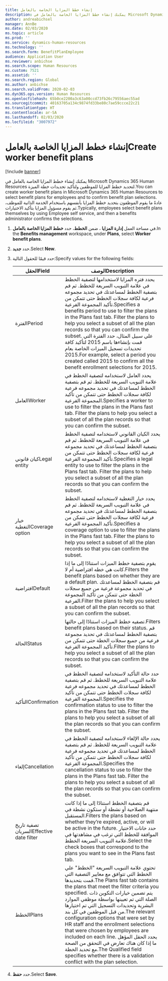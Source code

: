```yaml
---
title: إنشاء خطط المزايا الخاصة بالعامل
description: يمكنك إنشاء خطط المزايا الخاصة بالعامل في Microsoft Dynamics 365 Human Resources لتحديد خطط المزايا للموظفين ولتأكيد تحديدات خطة الميزة.
author: andreabichsel
manager: AnnBe
ms.date: 02/03/2020
ms.topic: article
ms.prod: ''
ms.service: dynamics-human-resources
ms.technology: ''
ms.search.form: BenefitPlanEmployee
audience: Application User
ms.reviewer: anbichse
ms.search.scope: Human Resources
ms.custom: 7521
ms.assetid: ''
ms.search.region: Global
ms.author: anbichse
ms.search.validFrom: 2020-02-03
ms.dyn365.ops.version: Human Resources
ms.openlocfilehash: 65b0ce2200a3c63a00ccd73fb26c79556aec55ad
ms.sourcegitcommit: 40163705a134c9874fd33be80c7ae59ccce22c21
ms.translationtype: HT
ms.contentlocale: ar-SA
ms.lasthandoff: 02/03/2020
ms.locfileid: "3007972"
---
```

# <a name="create-worker-benefit-plans"></a><span data-ttu-id="0a977-103">إنشاء خطط المزايا الخاصة بالعامل</span><span class="sxs-lookup"><span data-stu-id="0a977-103">Create worker benefit plans</span></span>

[!include [banner](includes/preview-feature.md)]

<span data-ttu-id="0a977-104">يمكنك إنشاء خطط المزايا الخاصة بالعامل في Microsoft Dynamics 365 Human Resources لتحديد خطط المزايا للموظفين ولتأكيد تحديدات خطة الميزة.</span><span class="sxs-lookup"><span data-stu-id="0a977-104">You can create worker benefit plans in Microsoft Dynamics 365 Human Resources to select benefit plans for employees and to confirm benefit plan selections.</span></span> <span data-ttu-id="0a977-105">عادةً ما يقوم الموظفون بتحديد خطط المزايا بأنفسهم باستخدام الخدمة الذاتية للموظف، ثم يقوم مسؤول المزايا بتأكيد الاختيارات.</span><span class="sxs-lookup"><span data-stu-id="0a977-105">Typically, employees select benefit plans themselves by using Employee self service, and then a benefits administrator confirms the selections.</span></span> 

1. <span data-ttu-id="0a977-106">في مساحة العمل **إدارة المزايا** ، ضمن **الخطط**، حدد **خطط المزايا الخاصة بالعامل**.</span><span class="sxs-lookup"><span data-stu-id="0a977-106">In the **Benefits management** workspace, under **Plans**, select **Worker benefit plans**.</span></span>

2. <span data-ttu-id="0a977-107">حدد **جديد**.</span><span class="sxs-lookup"><span data-stu-id="0a977-107">Select **New**.</span></span>

3. <span data-ttu-id="0a977-108">حدد قيمًا للحقول التالية:</span><span class="sxs-lookup"><span data-stu-id="0a977-108">Specify values for the following fields:</span></span>

   | <span data-ttu-id="0a977-109">الحقل</span><span class="sxs-lookup"><span data-stu-id="0a977-109">Field</span></span> | <span data-ttu-id="0a977-110">‏‏الوصف</span><span class="sxs-lookup"><span data-stu-id="0a977-110">Description</span></span> |
   | --- | --- |
   | <span data-ttu-id="0a977-111">الفترة</span><span class="sxs-lookup"><span data-stu-id="0a977-111">Period</span></span> | <span data-ttu-id="0a977-112">يحدد فتره المزايا لاستخدامها لتصفية الخطط في علامة التبويب السريعة للخطط. ثم قم بتصفية الخطط لمساعدتك في تحديد مجموعه فرعية لكافة سجلات الخطط حتى تتمكن من تأكيد المجموعة الفرعية.</span><span class="sxs-lookup"><span data-stu-id="0a977-112">Specifies a benefits period to use to filter the plans in the Plans fast tab. Filter the plans to help you select a subset of all the plan records so that you can confirm the subset.</span></span> <span data-ttu-id="0a977-113">علي سبيل المثال، حدد الفترة التي قمت بإنشاءها باسم 2015 لتأكيد كافة تحديدات تسجيل الميزات الخاصة بعام 2015.</span><span class="sxs-lookup"><span data-stu-id="0a977-113">For example, select a period you created called 2015 to confirm all the benefit enrollment selections for 2015.</span></span> |
   | <span data-ttu-id="0a977-114">العامل</span><span class="sxs-lookup"><span data-stu-id="0a977-114">Worker</span></span> | <span data-ttu-id="0a977-115">يحدد العامل لاستخدامه لتصفية الخطط في علامة التبويب السريعة للخطط. ثم قم بتصفية الخطط لمساعدتك في تحديد مجموعه فرعية لكافة سجلات الخطط حتى تتمكن من تأكيد المجموعة الفرعية.</span><span class="sxs-lookup"><span data-stu-id="0a977-115">Specifies a worker to use to filter the plans in the Plans fast tab. Filter the plans to help you select a subset of all the plan records so that you can confirm the subset.</span></span> |
   | <span data-ttu-id="0a977-116">كيان قانوني</span><span class="sxs-lookup"><span data-stu-id="0a977-116">Legal entity</span></span> | <span data-ttu-id="0a977-117">يحدد الكيان القانوني لاستخدامه لتصفية الخطط في علامة التبويب السريعة للخطط. ثم قم بتصفية الخطط لمساعدتك في تحديد مجموعه فرعية لكافة سجلات الخطط حتى تتمكن من تأكيد المجموعة الفرعية.</span><span class="sxs-lookup"><span data-stu-id="0a977-117">Specifies a legal entity to use to filter the plans in the Plans fast tab. Filter the plans to help you select a subset of all the plan records so that you can confirm the subset.</span></span> |
   | <span data-ttu-id="0a977-118">خيار التغطية</span><span class="sxs-lookup"><span data-stu-id="0a977-118">Coverage option</span></span> | <span data-ttu-id="0a977-119">يحدد خيار التغطية لاستخدامه لتصفية الخطط في علامة التبويب السريعة للخطط. ثم قم بتصفية الخطط لمساعدتك في تحديد مجموعه فرعية لكافة سجلات الخطط حتى تتمكن من تأكيد المجموعة الفرعية.</span><span class="sxs-lookup"><span data-stu-id="0a977-119">Specifies a coverage option to use to filter the plans in the Plans fast tab. Filter the plans to help you select a subset of all the plan records so that you can confirm the subset.</span></span> |
   | <span data-ttu-id="0a977-120">افتراضية</span><span class="sxs-lookup"><span data-stu-id="0a977-120">Default</span></span> | <span data-ttu-id="0a977-121">يقوم بتصفية خطط الميزات استنادًا إلى ما إذا كانت هي خطه افتراضية أم لا.</span><span class="sxs-lookup"><span data-stu-id="0a977-121">Filters the benefit plans based on whether they are a default plan.</span></span> <span data-ttu-id="0a977-122">قم بتصفية الخطط لمساعدتك في تحديد مجموعة فرعية من جميع سجلات الخطة حتى تتمكن من تأكيد المجموعة الفرعية.</span><span class="sxs-lookup"><span data-stu-id="0a977-122">Filter the plans to help you select a subset of all the plan records so that you can confirm the subset.</span></span> |
   | <span data-ttu-id="0a977-123">الحالة</span><span class="sxs-lookup"><span data-stu-id="0a977-123">Status</span></span> | <span data-ttu-id="0a977-124">تصفيه خطط الميزات استنادًا إلى حالتها.</span><span class="sxs-lookup"><span data-stu-id="0a977-124">Filters benefit plans based on their status.</span></span> <span data-ttu-id="0a977-125">قم بتصفية الخطط لمساعدتك في تحديد مجموعة فرعية من جميع سجلات الخطة حتى تتمكن من تأكيد المجموعة الفرعية.</span><span class="sxs-lookup"><span data-stu-id="0a977-125">Filter the plans to help you select a subset of all the plan records so that you can confirm the subset.</span></span> |
   | <span data-ttu-id="0a977-126">التأكيد</span><span class="sxs-lookup"><span data-stu-id="0a977-126">Confirmation</span></span> | <span data-ttu-id="0a977-127">حدد حالة التأكيد لاستخدامه لتصفية الخطط في علامة التبويب السريعة للخطط. ثم قم بتصفية الخطط لمساعدتك في تحديد مجموعه فرعية لكافة سجلات الخطط حتى تتمكن من تأكيد المجموعة الفرعية.</span><span class="sxs-lookup"><span data-stu-id="0a977-127">Specifies the confirmation status to use to filter the plans in the Plans fast tab. Filter the plans to help you select a subset of all the plan records so that you can confirm the subset.</span></span> |
   | <span data-ttu-id="0a977-128">إلغاء</span><span class="sxs-lookup"><span data-stu-id="0a977-128">Cancellation</span></span> | <span data-ttu-id="0a977-129">يحدد حالة الإلغاء لاستخدامه لتصفية الخطط في علامة التبويب السريعة للخطط. ثم قم بتصفية الخطط لمساعدتك في تحديد مجموعه فرعية لكافة سجلات الخطط حتى تتمكن من تأكيد المجموعة الفرعية.</span><span class="sxs-lookup"><span data-stu-id="0a977-129">Specifies the cancellation status to use to filter the plans in the Plans fast tab. Filter the plans to help you select a subset of all the plan records so that you can confirm the subset.</span></span> |
   | <span data-ttu-id="0a977-130">تصفية تاريخ السريان</span><span class="sxs-lookup"><span data-stu-id="0a977-130">Effective date filter</span></span> | <span data-ttu-id="0a977-131">قم بتصفية الخطط استنادًا إلى ما إذا كانت منتهية الصلاحية أو نشطة أو ستكون نشطة في المستقبل.</span><span class="sxs-lookup"><span data-stu-id="0a977-131">Filters the plans based on whether they’re expired, active, or will be active in the future.</span></span> <span data-ttu-id="0a977-132">حدد خانات الاختيار الموافقة للخطط التي ترغب في مشاهدتها في علامة التبويب السريعة الخطط.</span><span class="sxs-lookup"><span data-stu-id="0a977-132">Select the check boxes that correspond to the plans you want to see in the Plans fast tab.</span></span> |
   | <span data-ttu-id="0a977-133">الخطط</span><span class="sxs-lookup"><span data-stu-id="0a977-133">Plans</span></span> | <span data-ttu-id="0a977-134">تحتوي علامة التبويب السريعة "الخطط" علي الخطط التي تتوافق مع معايير التصفية التي قمت بتحديدها.</span><span class="sxs-lookup"><span data-stu-id="0a977-134">The Plans fast tab contains the plans that meet the filter criteria you specified.</span></span> <span data-ttu-id="0a977-135">يتم تضمين خيارات التكوين ذات الصلة التي تم تعيينها بواسطة موظفي الموارد البشرية وتحديدات التسجيل التي تم اختيارها من قبل الموظفين في كل بند.</span><span class="sxs-lookup"><span data-stu-id="0a977-135">The relevant configuration options that were set by HR staff and the enrollment selections that were chosen by employees are included on each line.</span></span> <span data-ttu-id="0a977-136">يحدد الحقل المؤهل ما إذا كان هناك تعارض في التحقق من الصحة مع تحديد الخطة.</span><span class="sxs-lookup"><span data-stu-id="0a977-136">The Qualified field specifies whether there is a validation conflict with the plan selection.</span></span> |

4. <span data-ttu-id="0a977-137">حدد **حفظ**.</span><span class="sxs-lookup"><span data-stu-id="0a977-137">Select **Save**.</span></span>
